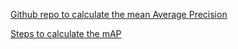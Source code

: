 [Github repo to calculate the mean Average Precision](https://github.com/Cartucho/mAP)

[Steps to calculate the mAP](https://github.com/Deepcong2019/yolov3.keras)
